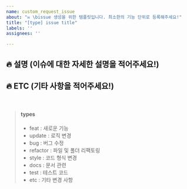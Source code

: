```yaml
---
name: custom_request_issue
about: "✉️ \bissue 생성을 위한 템플릿입니다. 최소한의 기능 단위로 등록해주세요!"
title: "[type] issue title"
labels: ''
assignees: ''

---
```


## 🔥 설명 (이슈에 대한 자세한 설명을 적어주세요!)
## 🔥 ETC (기타 사항을 적어주세요!)
<br/>

>#### types
>- feat : 새로운 기능
>- update : 로직 변경
>- bug : 버그 수정
>- refactor : 파일 및 폴더 리팩토링
>- style : 코드 형식 변경
>- docs : 문서 관련
>- test : 테스트 코드
>- etc : 기타 변경 사항
>
